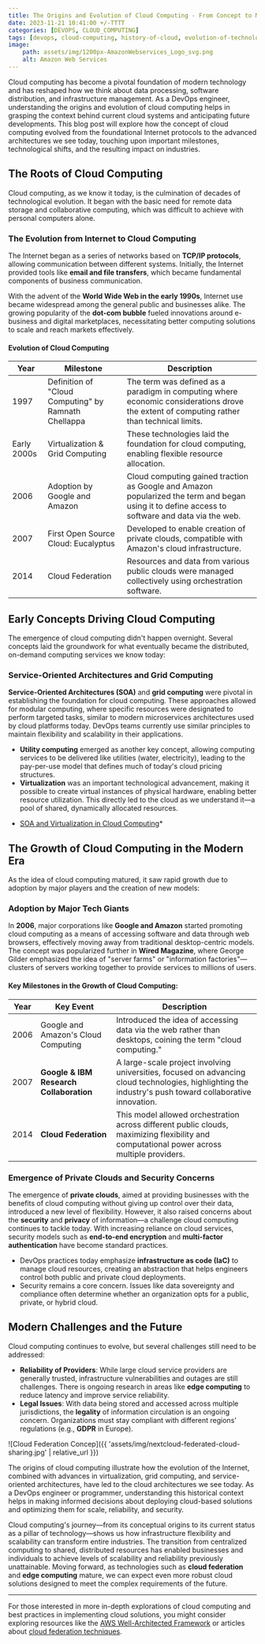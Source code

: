 ```yaml
---
title: The Origins and Evolution of Cloud Computing - From Concept to Modern Realities 
date: 2023-11-21 10:41:00 +/-TTTT
categories: [DEVOPS, CLOUD_COMPUTING]
tags: [devops, cloud-computing, history-of-cloud, evolution-of-technology, devops-architecture, distributed-systems]
image:
    path: assets/img/1200px-AmazonWebservices_Logo_svg.png 
    alt: Amazon Web Services
---
```


Cloud computing has become a pivotal foundation of modern technology and has reshaped how we think about data processing, software distribution, and infrastructure management. As a DevOps engineer, understanding the origins and evolution of cloud computing helps in grasping the context behind current cloud systems and anticipating future developments. This blog post will explore how the concept of cloud computing evolved from the foundational Internet protocols to the advanced architectures we see today, touching upon important milestones, technological shifts, and the resulting impact on industries.

## The Roots of Cloud Computing

Cloud computing, as we know it today, is the culmination of decades of technological evolution. It began with the basic need for remote data storage and collaborative computing, which was difficult to achieve with personal computers alone.

### The Evolution from Internet to Cloud Computing

The Internet began as a series of networks based on **TCP/IP protocols**, allowing communication between different systems. Initially, the Internet provided tools like **email and file transfers**, which became fundamental components of business communication.

With the advent of the **World Wide Web in the early 1990s**, Internet use became widespread among the general public and businesses alike. The growing popularity of the **dot-com bubble** fueled innovations around e-business and digital marketplaces, necessitating better computing solutions to scale and reach markets effectively.

#### Evolution of Cloud Computing

| Year | Milestone | Description |
|------|-----------|-------------|
| 1997  | Definition of "Cloud Computing" by Ramnath Chellappa | The term was defined as a paradigm in computing where economic considerations drove the extent of computing rather than technical limits. |
| Early 2000s | Virtualization & Grid Computing | These technologies laid the foundation for cloud computing, enabling flexible resource allocation. |
| 2006  | Adoption by Google and Amazon | Cloud computing gained traction as Google and Amazon popularized the term and began using it to define access to software and data via the web. |
| 2007  | First Open Source Cloud: Eucalyptus | Developed to enable creation of private clouds, compatible with Amazon's cloud infrastructure. |
| 2014  | Cloud Federation | Resources and data from various public clouds were managed collectively using orchestration software. |

## Early Concepts Driving Cloud Computing

The emergence of cloud computing didn't happen overnight. Several concepts laid the groundwork for what eventually became the distributed, on-demand computing services we know today:

### Service-Oriented Architectures and Grid Computing

**Service-Oriented Architectures (SOA)** and **grid computing** were pivotal in establishing the foundation for cloud computing. These approaches allowed for modular computing, where specific resources were designated to perform targeted tasks, similar to modern microservices architectures used by cloud platforms today. DevOps teams currently use similar principles to maintain flexibility and scalability in their applications.

- **Utility computing** emerged as another key concept, allowing computing services to be delivered like utilities (water, electricity), leading to the pay-per-use model that defines much of today's cloud pricing structures.
- **Virtualization** was an important technological advancement, making it possible to create virtual instances of physical hardware, enabling better resource utilization. This directly led to the cloud as we understand it—a pool of shared, dynamically allocated resources.

* [SOA and Virtualization in Cloud Computing](https://www.example.com)*

## The Growth of Cloud Computing in the Modern Era

As the idea of cloud computing matured, it saw rapid growth due to adoption by major players and the creation of new models:

### Adoption by Major Tech Giants

In **2006**, major corporations like **Google and Amazon** started promoting cloud computing as a means of accessing software and data through web browsers, effectively moving away from traditional desktop-centric models. The concept was popularized further in **Wired Magazine**, where George Gilder emphasized the idea of "server farms" or "information factories"—clusters of servers working together to provide services to millions of users.

#### Key Milestones in the Growth of Cloud Computing:

| Year   | Key Event | Description |
|--------|-----------|-------------|
| 2006   | Google and Amazon's Cloud Computing | Introduced the idea of accessing data via the web rather than desktops, coining the term "cloud computing." |
| 2007   | **Google & IBM Research Collaboration** | A large-scale project involving universities, focused on advancing cloud technologies, highlighting the industry's push toward collaborative innovation. |
| 2014   | **Cloud Federation** | This model allowed orchestration across different public clouds, maximizing flexibility and computational power across multiple providers. |

### Emergence of Private Clouds and Security Concerns

The emergence of **private clouds**, aimed at providing businesses with the benefits of cloud computing without giving up control over their data, introduced a new level of flexibility. However, it also raised concerns about the **security** and **privacy** of information—a challenge cloud computing continues to tackle today. With increasing reliance on cloud services, security models such as **end-to-end encryption** and **multi-factor authentication** have become standard practices.

- DevOps practices today emphasize **infrastructure as code (IaC)** to manage cloud resources, creating an abstraction that helps engineers control both public and private cloud deployments.
- Security remains a core concern. Issues like data sovereignty and compliance often determine whether an organization opts for a public, private, or hybrid cloud.

##  Modern Challenges and the Future

Cloud computing continues to evolve, but several challenges still need to be addressed:

- **Reliability of Providers**: While large cloud service providers are generally trusted, infrastructure vulnerabilities and outages are still challenges. There is ongoing research in areas like **edge computing** to reduce latency and improve service reliability.
- **Legal Issues**: With data being stored and accessed across multiple jurisdictions, the **legality** of information circulation is an ongoing concern. Organizations must stay compliant with different regions' regulations (e.g., **GDPR** in Europe).

![Cloud Federation Concep]({{ 'assets/img/nextcloud-federated-cloud-sharing.jpg' | relative_url }})

The origins of cloud computing illustrate how the evolution of the Internet, combined with advances in virtualization, grid computing, and service-oriented architectures, have led to the cloud architectures we see today. As a DevOps engineer or programmer, understanding this historical context helps in making informed decisions about deploying cloud-based solutions and optimizing them for scale, reliability, and security.

Cloud computing's journey—from its conceptual origins to its current status as a pillar of technology—shows us how infrastructure flexibility and scalability can transform entire industries. The transition from centralized computing to shared, distributed resources has enabled businesses and individuals to achieve levels of scalability and reliability previously unattainable. Moving forward, as technologies such as **cloud federation** and **edge computing** mature, we can expect even more robust cloud solutions designed to meet the complex requirements of the future.

---

For those interested in more in-depth explorations of cloud computing and best practices in implementing cloud solutions, you might consider exploring resources like the [AWS Well-Architected Framework](https://aws.amazon.com/architecture/well-architected/) or articles about [cloud federation techniques](https://www.example.com).
